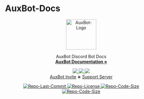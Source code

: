 # AuxBot-Docs

<div>
    <p align="center">
        <a href="https://www.auxbot.xyz">
        <img src="https://i.imgur.com/mI2rFoO.png" alt="AuxBot-Logo" width="100" height="100">
        </a>
    </p>
</div>
<div>
    <p align="center">
        AuxBot Discord Bot Docs
        <br>
        <a href="https://www.auxbot.xyz/docs"><strong>AuxBot Documentation »</strong></a>
        <p align="center">
        <a href="https://www.auxbot.xyz/docs">
            <img src="https://img.shields.io/badge/GitBook-Passing-green">
        </a>
        <a href="https://www.auxbot.xyz">
            <img src="https://img.shields.io/badge/Discord.py-1.7-blue.svg">
        </a>
        <a href="https://www.auxbot.xyz">
            <img src="https://img.shields.io/badge/Python-3.9.4-yellow.svg">
        </a>
        <br>
        <a href="https://www.auxbot.xyz/invite">AuxBot Invite</a>
        ⋇
        <a href="https://www.auxbot.xyz/support">Support Server</a>
    </p>
</div>
<div>
    <p align="center">
        <a href="https://github.com/AuxBot-Discord-Bot/AuxBot-Docs">
            <img src="https://img.shields.io/github/last-commit/AuxBot-Discord-Bot/AuxBot-Docs?color=purple&label=Last%20Commit&logo=GitHub&logoColor=white" alt="Repo-Last-Commit">
        </a>
        <a href="https://github.com/AuxBot-Discord-Bot/AuxBot-Docs">
            <img src="https://img.shields.io/github/license/AuxBot-Discord-Bot/AuxBot-Docs?color=orange&label=License&logo=GitHub" alt="Repo-License">
        </a>
        <a href="https://github.com/AuxBot-Discord-Bot/AuxBot-Docs">
            <img src="https://img.shields.io/github/repo-size/AuxBot-Discord-Bot/AuxBot-Docs?color=blue&label=Repo%20Size&logo=GitHub&logoColor=white" alt="Repo-Code-Size">
        </a>
        <a href="https://github.com/AuxBot-Discord-Bot/AuxBot-Docs">
            <img src="https://github.com/AuxBot-Discord-Bot/AuxBot/blob/Badges/badge.svg" alt="Repo-Code-Size">
        </a>
    </p>
</div>
